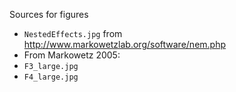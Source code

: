 Sources for figures

* `NestedEffects.jpg` from http://www.markowetzlab.org/software/nem.php
* From Markowetz 2005:
 * `F3_large.jpg`
 * `F4_large.jpg`
